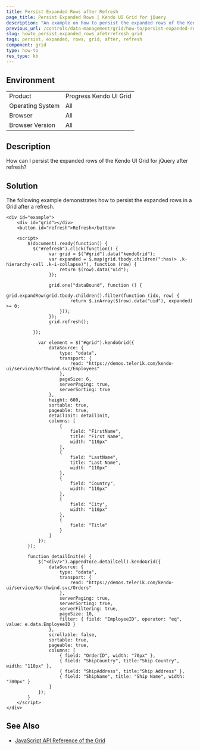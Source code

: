 ```yaml
---
title: Persist Expanded Rows after Refresh
page_title: Persist Expanded Rows | Kendo UI Grid for jQuery
description: "An example on how to persist the expanded rows of the Kendo UI Grid for jQuery after refresh."
previous_url: /controls/data-management/grid/how-to/persist-expanded-rows, /controls/data-management/grid/how-to/state/persist-expanded-rows
slug: howto_persist_expanded_rows_afetrrefresh_grid
tags: persist, expanded, rows, grid, after, refresh
component: grid
type: how-to
res_type: kb
---
```


## Environment

<table>
 <tr>
  <td>Product</td>
  <td>Progress Kendo UI Grid</td>
 </tr>
 <tr>
  <td>Operating System</td>
  <td>All</td>
 </tr>
 <tr>
  <td>Browser</td>
  <td>All</td>
 </tr>
 <tr>
  <td>Browser Version</td>
  <td>All</td>
 </tr>
</table>

## Description

How can I persist the expanded rows of the Kendo UI Grid for jQuery after refresh?

## Solution

The following example demonstrates how to persist the expanded rows in a Grid after a refresh.

```dojo
<div id="example">
    <div id="grid"></div>
    <button id="refresh">Refresh</button>

    <script>
        $(document).ready(function() {
          $("#refresh").click(function() {
                var grid = $("#grid").data("kendoGrid");
                var expanded = $.map(grid.tbody.children(":has(> .k-hierarchy-cell .k-i-collapse)"), function (row) {
                    return $(row).data("uid");
                });

                grid.one("dataBound", function () {
                    grid.expandRow(grid.tbody.children().filter(function (idx, row) {
                        return $.inArray($(row).data("uid"), expanded) >= 0;
                    }));
                });
                grid.refresh();

          });

            var element = $("#grid").kendoGrid({
                dataSource: {
                    type: "odata",
                    transport: {
                        read: "https://demos.telerik.com/kendo-ui/service/Northwind.svc/Employees"
                    },
                    pageSize: 6,
                    serverPaging: true,
                    serverSorting: true
                },
                height: 600,
                sortable: true,
                pageable: true,
                detailInit: detailInit,
                columns: [
                    {
                        field: "FirstName",
                        title: "First Name",
                        width: "110px"
                    },
                    {
                        field: "LastName",
                        title: "Last Name",
                        width: "110px"
                    },
                    {
                        field: "Country",
                        width: "110px"
                    },
                    {
                        field: "City",
                        width: "110px"
                    },
                    {
                        field: "Title"
                    }
                ]
            });
        });

        function detailInit(e) {
            $("<div/>").appendTo(e.detailCell).kendoGrid({
                dataSource: {
                    type: "odata",
                    transport: {
                        read: "https://demos.telerik.com/kendo-ui/service/Northwind.svc/Orders"
                    },
                    serverPaging: true,
                    serverSorting: true,
                    serverFiltering: true,
                    pageSize: 10,
                    filter: { field: "EmployeeID", operator: "eq", value: e.data.EmployeeID }
                },
                scrollable: false,
                sortable: true,
                pageable: true,
                columns: [
                    { field: "OrderID", width: "70px" },
                    { field: "ShipCountry", title:"Ship Country", width: "110px" },
                    { field: "ShipAddress", title:"Ship Address" },
                    { field: "ShipName", title: "Ship Name", width: "300px" }
                ]
            });
        }
    </script>
</div>
```

## See Also

* [JavaScript API Reference of the Grid](/api/javascript/ui/grid)

